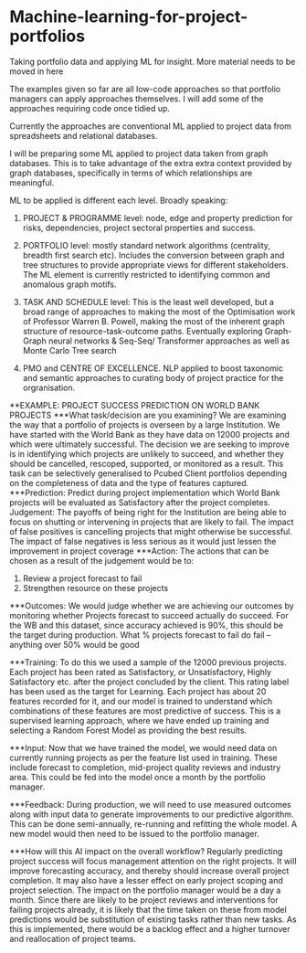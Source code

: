 # Machine-learning-for-project-portfolios
Taking portfolio data and applying ML for insight. More material needs to be moved in here

The examples given so far are all low-code approaches so that portfolio managers can apply approaches themselves. 
I will add some of the approaches requiring code once tidied up.

Currently the approaches are conventional ML applied to project data from spreadsheets and relational databases.

I will be preparing some ML applied to project data taken from graph databases. 
This is to take advantage of the extra extra context provided by graph databases, specifically in terms of which relationships are meaningful. 

ML to be applied is different each level. 
Broadly speaking:

1. PROJECT & PROGRAMME level: node, edge and property prediction for risks, dependencies, project sectoral properties and success.

2. PORTFOLIO level: mostly standard network algorithms (centrality, breadth first search etc). Includes the conversion between graph and tree structures to provide appropriate views for different stakeholders. The ML element is currently restricted to identifying common and anomalous graph motifs.

3. TASK AND SCHEDULE level: This is the least well developed, but a broad range of approaches to making the most of the Optimisation work of Professor Warren B. Powell, making the most of the inherent graph structure of resource-task-outcome paths. 
Eventually exploring Graph-Graph neural networks & Seq-Seq/ Transformer approaches as well as Monte Carlo Tree search

4. PMO and CENTRE OF EXCELLENCE. NLP applied to boost taxonomic and semantic approaches to curating body of project practice for the orgranisation. 

**EXAMPLE: PROJECT SUCCESS PREDICTION ON WORLD BANK PROJECTS
***What task/decision are you examining?
We are examining the way that a portfolio of projects is overseen by a large Institution. We have started with the World Bank as they have data on 12000 projects and which were ultimately successful. The decision we are seeking to improve is in identifying which projects are unlikely to succeed, and whether they should be cancelled, rescoped, supported, or monitored as a result. This task can be selectively generalised to Pcubed Client portfolios depending on the completeness of data and the type of features captured. 
***Prediction: Predict during project implementation which World Bank projects will be evaluated as Satisfactory after the project completes. 
Judgement: The payoffs of being right for the Institution are being able to focus on shutting or intervening in projects that are likely to fail. The impact of false positives is cancelling projects that might otherwise be successful. The impact of false negatives is less serious as it would just lessen the improvement in project coverage
***Action:
The actions that can be chosen as a result of the judgement would be to:
1. Review a project forecast to fail
2. Strengthen resource on these projects

***Outcomes:
We would judge whether we are achieving our outcomes by monitoring whether Projects forecast to succeed actually do succeed. For the WB and this dataset, since accuracy achieved is 90%, this should be the target during production. 
What % projects forecast to fail do fail – anything over 50% would be good

***Training:
To do this we used a sample of the 12000 previous projects. Each project has been rated as Satisfactory, or Unsatisfactory, Highly Satisfactory etc. after the project concluded by the client. This rating label  has been used as the target for Learning. Each project has about 20 features recorded for it, and our model is trained to understand which combinations of these features are most predictive of success. This is a supervised learning approach, where we have ended up training and selecting a Random Forest Model as providing the best results. 

***Input:
Now that we have trained the model, we would need data on currently running projects as per the feature list used in training. These include forecast to completion, mid-project quality reviews and industry area. This could be fed into the model once a month by the portfolio manager. 

***Feedback:
During production, we will need to use measured outcomes along with input data to generate improvements to our predictive algorithm. This can be done semi-annually, re-running and refitting the whole model. A new model would then need to be issued to the portfolio manager.  

***How will this AI impact on the overall workflow?
Regularly predicting project success will focus management attention on the right projects. It will improve forecasting accuracy, and thereby should increase overall project completion. It may also have a lesser effect on early project scoping and project selection. The impact on the portfolio manager would be a day a month. Since there are likely to be project reviews and interventions for failing projects already, it is likely that the time taken on these from model predictions would be substitution of existing tasks rather than new tasks. As this is implemented, there would be a backlog effect and a higher turnover and reallocation of project teams. 

